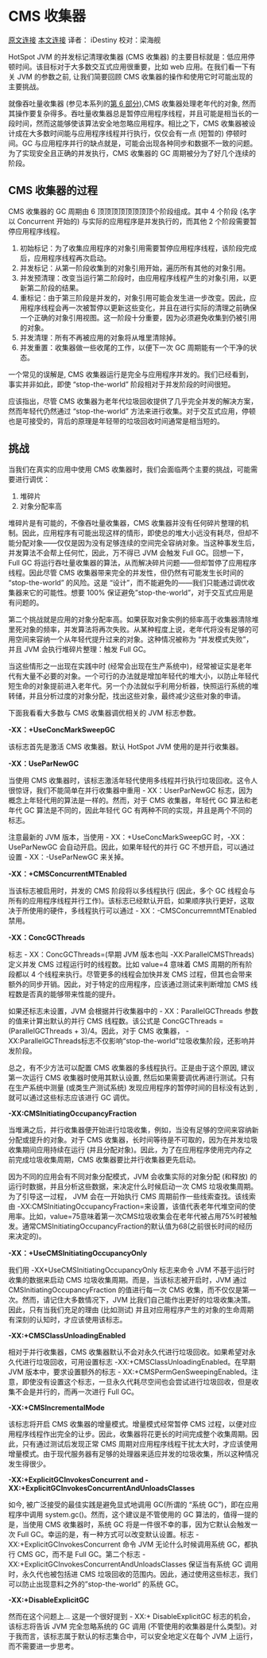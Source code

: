 # CMS 收集器

[原文连接](https://blog.codecentric.de/en/2013/10/useful-jvm-flags-part-7-cms-collector/) [本文连接](http://ifeve.com/useful-jvm-flags-part-7-cms-collector/)  译者： iDestiny  校对：梁海舰

HotSpot JVM 的并发标记清理收集器 (CMS 收集器) 的主要目标就是：低应用停顿时间。该目标对于大多数交互式应用很重要，比如 web 应用。在我们看一下有关 JVM 的参数之前, 让我们简要回顾 CMS 收集器的操作和使用它时可能出现的主要挑战。

就像吞吐量收集器 (参见本系列的[第 6 部分](http://ifeve.com/useful-jvm-flags-part-6-throughput-collector/)),CMS 收集器处理老年代的对象, 然而其操作要复杂得多。吞吐量收集器总是暂停应用程序线程，并且可能是相当长的一段时间，然而这能够使该算法安全地忽略应用程序。相比之下，CMS 收集器被设计成在大多数时间能与应用程序线程并行执行，仅仅会有一点 (短暂的) 停顿时间。GC 与应用程序并行的缺点就是，可能会出现各种同步和数据不一致的问题。为了实现安全且正确的并发执行，CMS 收集器的 GC 周期被分为了好几个连续的阶段。

## CMS 收集器的过程

CMS 收集器的 GC 周期由 6 顶顶顶顶顶顶顶顶个阶段组成。其中 4 个阶段 (名字以 Concurrent 开始的) 与实际的应用程序是并发执行的，而其他 2 个阶段需要暂停应用程序线程。

1. 初始标记：为了收集应用程序的对象引用需要暂停应用程序线程，该阶段完成后，应用程序线程再次启动。
2. 并发标记：从第一阶段收集到的对象引用开始，遍历所有其他的对象引用。
3. 并发预清理：改变当运行第二阶段时，由应用程序线程产生的对象引用，以更新第二阶段的结果。
4. 重标记：由于第三阶段是并发的，对象引用可能会发生进一步改变。因此，应用程序线程会再一次被暂停以更新这些变化，并且在进行实际的清理之前确保一个正确的对象引用视图。这一阶段十分重要，因为必须避免收集到仍被引用的对象。
5. 并发清理：所有不再被应用的对象将从堆里清除掉。
6. 并发重置：收集器做一些收尾的工作，以便下一次 GC 周期能有一个干净的状态。

一个常见的误解是, CMS 收集器运行是完全与应用程序并发的。我们已经看到，事实并非如此，即使 “stop-the-world” 阶段相对于并发阶段的时间很短。

应该指出，尽管 CMS 收集器为老年代垃圾回收提供了几乎完全并发的解决方案，然而年轻代仍然通过 “stop-the-world” 方法来进行收集。对于交互式应用，停顿也是可接受的，背后的原理是年轻带的垃圾回收时间通常是相当短的。

## 挑战

当我们在真实的应用中使用 CMS 收集器时，我们会面临两个主要的挑战，可能需要进行调优：

1. 堆碎片
2. 对象分配率高

堆碎片是有可能的，不像吞吐量收集器，CMS 收集器并没有任何碎片整理的机制。因此，应用程序有可能出现这样的情形，即使总的堆大小远没有耗尽，但却不能分配对象——仅仅是因为没有足够连续的空间完全容纳对象。当这种事发生后，并发算法不会帮上任何忙，因此，万不得已 JVM 会触发 Full GC。回想一下，Full GC 将运行吞吐量收集器的算法，从而解决碎片问题——但却暂停了应用程序线程。因此尽管 CMS 收集器带来完全的并发性，但仍然有可能发生长时间的 “stop-the-world” 的风险。这是 “设计”，而不能避免的——我们只能通过调优收集器来它的可能性。想要 100% 保证避免”stop-the-world”，对于交互式应用是有问题的。

第二个挑战就是应用的对象分配率高。如果获取对象实例的频率高于收集器清除堆里死对象的频率，并发算法将再次失败。从某种程度上说，老年代将没有足够的可用空间来容纳一个从年轻代提升过来的对象。这种情况被称为 “并发模式失败”，并且 JVM 会执行堆碎片整理：触发 Full GC。

当这些情形之一出现在实践中时 (经常会出现在生产系统中)，经常被证实是老年代有大量不必要的对象。一个可行的办法就是增加年轻代的堆大小，以防止年轻代短生命的对象提前进入老年代。另一个办法就似乎利用分析器，快照运行系统的堆转储，并且分析过度的对象分配，找出这些对象，最终减少这些对象的申请。

下面我看看大多数与 CMS 收集器调优相关的 JVM 标志参数。

**-XX：+UseConcMarkSweepGC**

该标志首先是激活 CMS 收集器。默认 HotSpot JVM 使用的是并行收集器。

**-XX：UseParNewGC**

当使用 CMS 收集器时，该标志激活年轻代使用多线程并行执行垃圾回收。这令人很惊讶，我们不能简单在并行收集器中重用 - XX：UserParNewGC 标志，因为概念上年轻代用的算法是一样的。然而，对于 CMS 收集器，年轻代 GC 算法和老年代 GC 算法是不同的，因此年轻代 GC 有两种不同的实现，并且是两个不同的标志。

注意最新的 JVM 版本，当使用 - XX：+UseConcMarkSweepGC 时，-XX：UseParNewGC 会自动开启。因此，如果年轻代的并行 GC 不想开启，可以通过设置 - XX：-UseParNewGC 来关掉。

**-XX：+CMSConcurrentMTEnabled**

当该标志被启用时，并发的 CMS 阶段将以多线程执行 (因此，多个 GC 线程会与所有的应用程序线程并行工作)。该标志已经默认开启，如果顺序执行更好，这取决于所使用的硬件，多线程执行可以通过 - XX：-CMSConcurremntMTEnabled 禁用。

**-XX：ConcGCThreads**

标志 - XX：ConcGCThreads=<value>(早期 JVM 版本也叫 -XX:ParallelCMSThreads) 定义并发 CMS 过程运行时的线程数。比如 value=4 意味着 CMS 周期的所有阶段都以 4 个线程来执行。尽管更多的线程会加快并发 CMS 过程，但其也会带来额外的同步开销。因此，对于特定的应用程序，应该通过测试来判断增加 CMS 线程数是否真的能够带来性能的提升。

如果还标志未设置，JVM 会根据并行收集器中的 - XX：ParallelGCThreads 参数的值来计算出默认的并行 CMS 线程数。该公式是 ConcGCThreads = (ParallelGCThreads + 3)/4。因此，对于 CMS 收集器， -XX:ParallelGCThreads标志不仅影响“stop-the-world”垃圾收集阶段，还影响并发阶段。

总之，有不少方法可以配置 CMS 收集器的多线程执行。正是由于这个原因, 建议第一次运行 CMS 收集器时使用其默认设置, 然后如果需要调优再进行测试。只有在生产系统中测量 (或类生产测试系统) 发现应用程序的暂停时间的目标没有达到 , 就可以通过这些标志应该进行 GC 调优。

**-XX:CMSInitiatingOccupancyFraction**

当堆满之后，并行收集器便开始进行垃圾收集，例如，当没有足够的空间来容纳新分配或提升的对象。对于 CMS 收集器，长时间等待是不可取的，因为在并发垃圾收集期间应用持续在运行 (并且分配对象)。因此，为了在应用程序使用完内存之前完成垃圾收集周期，CMS 收集器要比并行收集器更先启动。

因为不同的应用会有不同对象分配模式，JVM 会收集实际的对象分配 (和释放) 的运行时数据，并且分析这些数据，来决定什么时候启动一次 CMS 垃圾收集周期。为了引导这一过程， JVM 会在一开始执行 CMS 周期前作一些线索查找。该线索由 -XX:CMSInitiatingOccupancyFraction=<value>来设置，该值代表老年代堆空间的使用率。比如，value=75意味着第一次CMS垃圾收集会在老年代被占用75%时被触发。通常CMSInitiatingOccupancyFraction的默认值为68(之前很长时间的经历来决定的)。

**-XX：+UseCMSInitiatingOccupancyOnly**

我们用 -XX+UseCMSInitiatingOccupancyOnly 标志来命令 JVM 不基于运行时收集的数据来启动 CMS 垃圾收集周期。而是，当该标志被开启时，JVM 通过 CMSInitiatingOccupancyFraction 的值进行每一次 CMS 收集，而不仅仅是第一次。然而，请记住大多数情况下，JVM 比我们自己能作出更好的垃圾收集决策。因此，只有当我们充足的理由 (比如测试) 并且对应用程序产生的对象的生命周期有深刻的认知时，才应该使用该标志。

**-XX:+CMSClassUnloadingEnabled**

相对于并行收集器，CMS 收集器默认不会对永久代进行垃圾回收。如果希望对永久代进行垃圾回收，可用设置标志 -XX:+CMSClassUnloadingEnabled。在早期 JVM 版本中，要求设置额外的标志 - XX:+CMSPermGenSweepingEnabled。注意，即使没有设置这个标志，一旦永久代耗尽空间也会尝试进行垃圾回收，但是收集不会是并行的，而再一次进行 Full GC。

**-XX:+CMSIncrementalMode**

该标志将开启 CMS 收集器的增量模式。增量模式经常暂停 CMS 过程，以便对应用程序线程作出完全的让步。因此，收集器将花更长的时间完成整个收集周期。因此，只有通过测试后发现正常 CMS 周期对应用程序线程干扰太大时，才应该使用增量模式。由于现代服务器有足够的处理器来适应并发的垃圾收集，所以这种情况发生得很少。

**-XX:+ExplicitGCInvokesConcurrent and -XX:+ExplicitGCInvokesConcurrentAndUnloadsClasses**

如今, 被广泛接受的最佳实践是避免显式地调用 GC(所谓的 “系统 GC”)，即在应用程序中调用 system.gc()。然而，这个建议是不管使用的 GC 算法的，值得一提的是，当使用 CMS 收集器时，系统 GC 将是一件很不幸的事，因为它默认会触发一次 Full GC。幸运的是，有一种方式可以改变默认设置。标志 - XX:+ExplicitGCInvokesConcurrent 命令 JVM 无论什么时候调用系统 GC，都执行 CMS GC，而不是 Full GC。第二个标志 - XX:+ExplicitGCInvokesConcurrentAndUnloadsClasses 保证当有系统 GC 调用时，永久代也被包括进 CMS 垃圾回收的范围内。因此，通过使用这些标志，我们可以防止出现意料之外的”stop-the-world” 的系统 GC。

**-XX:+DisableExplicitGC**

然而在这个问题上… 这是一个很好提到 - XX:+ DisableExplicitGC 标志的机会，该标志将告诉 JVM 完全忽略系统的 GC 调用 (不管使用的收集器是什么类型)。对于我而言，该标志属于默认的标志集合中，可以安全地定义在每个 JVM 上运行，而不需要进一步思考。

